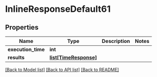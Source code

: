 # InlineResponseDefault61

## Properties
Name | Type | Description | Notes
------------ | ------------- | ------------- | -------------
**execution_time** | **int** |  | 
**results** | [**list[TimeResponse]**](TimeResponse.md) |  | 

[[Back to Model list]](../README.md#documentation-for-models) [[Back to API list]](../README.md#documentation-for-api-endpoints) [[Back to README]](../README.md)

